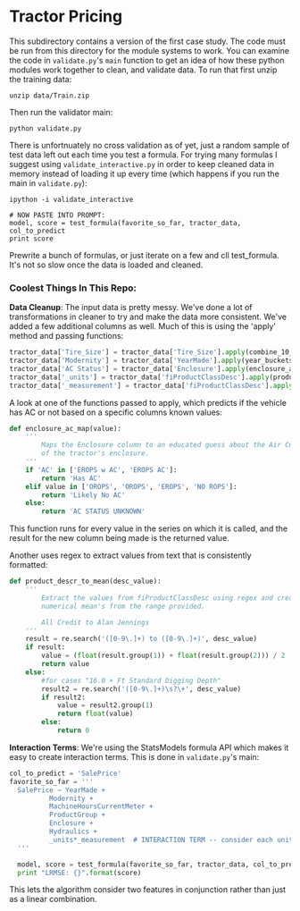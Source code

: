 # Tractor Pricing

This subdirectory contains a version of the first case study. The code must be run from this directory for the module systems to work. You can examine the code in `validate.py`'s `main` function to get an idea of how these python modules work together to clean, and validate data. To run that first unzip the training data:

```
unzip data/Train.zip
```

Then run the validator main:

```
python validate.py
```

There is unfortnuately no cross validation as of yet, just a random sample of test data left out each time you test a formula. For trying many formulas I suggest using `validate_interactive.py` in order to keep cleaned data in memory instead of loading it up every time (which happens if you run the main in `validate.py`):

```
ipython -i validate_interactive

# NOW PASTE INTO PROMPT:
model, score = test_formula(favorite_so_far, tractor_data, col_to_predict
print score
```

Prewrite a bunch of formulas, or just iterate on a few and cll test_formula. It's not so slow once the data is loaded and cleaned.


### Coolest Things In This Repo:

__Data Cleanup__: The input data is pretty messy. We've done a lot of transformations in cleaner to try and make the data more consistent. We've added a few additional columns as well. Much of this is using the 'apply' method and passing functions:

```python
tractor_data['Tire_Size'] = tractor_data['Tire_Size'].apply(combine_10_inch_tire_size)
tractor_data['Modernity'] = tractor_data['YearMade'].apply(year_buckets_cat_map)
tractor_data['AC Status'] = tractor_data['Enclosure'].apply(enclosure_ac_map)
tractor_data['_units'] = tractor_data['fiProductClassDesc'].apply(product_descr_to_units)
tractor_data['_measurement'] = tractor_data['fiProductClassDesc'].apply(product_descr_to_mean)
```

A look at one of the functions passed to apply, which predicts if the vehicle has AC or not based on a specific columns known values:

```python
def enclosure_ac_map(value):
    '''
        Maps the Enclosure column to an educated guess about the Air Conditioning status
        of the tractor's enclosure.
    '''
    if 'AC' in ['EROPS w AC', 'EROPS AC']:
        return 'Has AC'
    elif value in ['OROPS', 'OROPS', 'EROPS', 'NO ROPS']:
        return 'Likely No AC'
    else:
        return 'AC STATUS UNKNOWN'
```

This function runs for every value in the series on which it is called, and the result for the new column being made is the returned value.

Another uses regex to extract values from text that is consistently formatted:

```python
def product_descr_to_mean(desc_value):
    '''
        Extract the values from fiProductClassDesc using regex and create
        numerical mean's from the range provided.

        All Credit to Alan Jennings
    '''
    result = re.search('([0-9\.]+) to ([0-9\.]+)', desc_value)
    if result:
        value = (float(result.group(1)) + float(result.group(2))) / 2
        return value
    else:
        #for cases "16.0 + Ft Standard Digging Depth"
        result2 = re.search('([0-9\.]+)\s?\+', desc_value)
        if result2:
            value = result2.group(1)
            return float(value)
        else:
            return 0
```

__Interaction Terms__: We're using the StatsModels formula API which makes it easy to create interaction terms. This is done in `validate.py`'s main:

```python
col_to_predict = 'SalePrice'
favorite_so_far = '''
  SalePrice ~ YearMade +
          Modernity +
          MachineHoursCurrentMeter +
          ProductGroup +
          Enclosure +
          Hydraulics +
          _units*_measurement  # INTERACTION TERM -- consider each units/measurements combo individually
  '''

  model, score = test_formula(favorite_so_far, tractor_data, col_to_predict)
  print "LRMSE: {}".format(score)
```

This lets the algorithm consider two features in conjunction rather than just as a linear combination.
